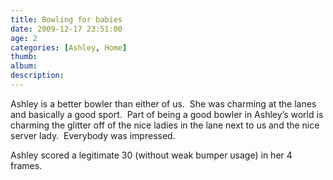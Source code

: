 ```yaml
---
title: Bowling for babies
date: 2009-12-17 23:51:00
age: 2
categories: [Ashley, Home]
thumb: 
album: 
description: 
---
```

Ashley is a better bowler than either of us.  She was charming at the lanes and basically a good sport.  Part of being a good bowler in Ashley’s world is charming the glitter off of the nice ladies in the lane next to us and the nice server lady.  Everybody was impressed.

Ashley scored a legitimate 30 (without weak bumper usage) in her 4 frames.
